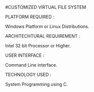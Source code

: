  #CUSTOMIZED VIRTUAL FILE SYSTEM
         
PLATFORM REQUIRED :

Windows Platform or Linux Distributions.

ARCHITECHTURAL REQUIREMENT :
                                             
Intel 32 bit Processor or Higher.

USER INTERFACE :
                                             
Command Line interface.

TECHNOLOGY USED :
                                             
System Programming using C.

